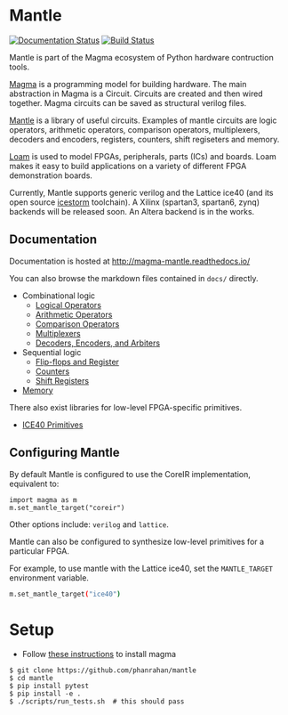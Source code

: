 # Mantle
[![Documentation Status](https://readthedocs.org/projects/magma-mantle/badge/?version=latest)](https://magma-mantle.readthedocs.io/en/latest/?badge=latest)
[![Build Status](https://travis-ci.org/phanrahan/mantle.svg?branch=master)](https://travis-ci.org/phanrahan/mantle)

Mantle is part of the Magma ecosystem of Python hardware contruction tools.

[Magma](https://github.com/phanrahan/magma)
is a programming model for building hardware.
The main abstraction in Magma is a Circuit.
Circuits are created and then wired together.
Magma circuits can be saved as structural verilog files.

[Mantle](https://github.com/phanrahan/mantle)
is a library of useful circuits.
Examples of mantle circuits are logic operators,
arithmetic operators,
comparison operators,
multiplexers,
decoders and encoders,
registers,
counters,
shift regiseters
and memory.

[Loam](https://github.com/phanrahan/loam)
is used to model FPGAs, peripherals, parts (ICs) and boards.
Loam makes it easy to build applications
on a variety of different FPGA demonstration boards.

Currently, Mantle supports generic verilog
and the Lattice ice40
(and its open source [icestorm](http://www.clifford.at/icestorm/) toolchain).
A Xilinx (spartan3, spartan6, zynq) backends will be released soon.
An Altera backend is in the works.

## Documentation

Documentation is hosted at http://magma-mantle.readthedocs.io/

You can also browse the markdown files contained in `docs/` directly.

- Combinational logic
  - [Logical Operators](docs/logic.md)
  - [Arithmetic Operators](docs/arith.md)
  - [Comparison Operators](docs/compare.md)
  - [Multiplexers](docs/mux.md)
  - [Decoders, Encoders, and Arbiters](docs/decode.md)
- Sequential logic
  - [Flip-flops and Register](docs/register.md)
  - [Counters](docs/counter.md)
  - [Shift Registers](docs/shift.md)
- [Memory](docs/memory.md)

There also exist libraries for low-level FPGA-specific primitives.

- [ICE40 Primitives](docs/ice40.md)

## Configuring Mantle

By default Mantle is configured to use the CoreIR implementation, equivalent to:
```
import magma as m
m.set_mantle_target("coreir")
```

Other options include: `verilog` and `lattice`.

Mantle can also be configured to synthesize low-level primitives
for a particular FPGA.

For example, to use mantle with the Lattice ice40,
set the `MANTLE_TARGET`  environment variable.
```bash
m.set_mantle_target("ice40")
```


# Setup
* Follow [these instructions](https://github.com/phanrahan/magma#setup) to install magma
```
$ git clone https://github.com/phanrahan/mantle
$ cd mantle
$ pip install pytest
$ pip install -e .
$ ./scripts/run_tests.sh  # this should pass
```
